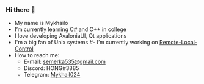 ### Hi there 👋

- My name is Mykhailo
- I’m currently learning C# and C++ in college
- I love developing AvaloniaUI, Qt applications
- I'm a big fan of Unix systems
#- I’m currently working on [Remote-Local-Control](https://github.com/Mykhail024/Remote-Local-Control)
- How to reach me:
  - E-mail: semerka535@gmail.com
  - Discord: HONG#3885
  - Telegram: [Mykhail024](https://t.me/Mykhail024)
